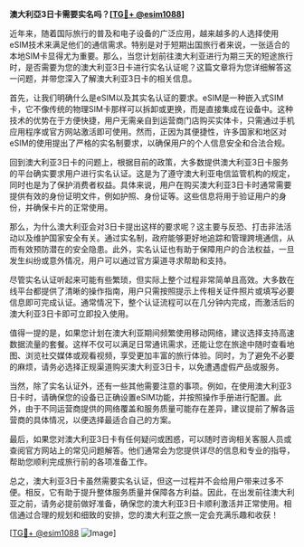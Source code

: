 **澳大利亞3日卡需要实名吗？[[TG💪+ @esim1088](https://t.me/s/esim1088)]**

近年来，随着国际旅行的普及和电子设备的广泛应用，越来越多的人选择使用eSIM技术来满足他们的通信需求。特别是对于短期出国旅行者来说，一张适合的本地SIM卡显得尤为重要。那么，当您计划前往澳大利亚进行为期三天的短途旅行时，是否需要为您的澳大利亚3日卡进行实名认证呢？这篇文章将为您详细解答这一问题，并带您深入了解澳大利亚3日卡的相关信息。

首先，让我们明确什么是eSIM以及其实名认证的要求。eSIM是一种嵌入式SIM卡，它不像传统的物理SIM卡那样可以拆卸或更换，而是直接集成在设备中。这种技术的优势在于方便快捷，用户无需亲自到运营商门店购买实体卡，只需通过手机应用程序或官方网站激活即可使用。然而，正因为其便捷性，许多国家和地区对eSIM的使用提出了严格的实名制要求，以确保用户的个人信息安全和合法合规。

回到澳大利亚3日卡的问题上，根据目前的政策，大多数提供澳大利亚3日卡服务的平台确实要求用户进行实名认证。这是为了遵守澳大利亚电信监管机构的规定，同时也是为了保护消费者权益。具体来说，用户在购买澳大利亚3日卡时通常需要提供有效的身份证明文件，例如护照、身份证等。这些信息将用于验证用户的身份，并确保卡片的正常使用。

那么，为什么澳大利亚会对3日卡提出这样的要求呢？这主要与反恐、打击非法活动以及维护国家安全有关。通过实名制，政府能够更好地追踪和管理跨境通信，从而有效预防潜在的安全隐患。此外，实名认证也有助于保障用户的合法权益，一旦发生纠纷或意外情况，用户可以通过官方渠道寻求帮助和支持。

尽管实名认证听起来可能有些繁琐，但实际上整个过程非常简单且高效。大多数在线平台都提供了清晰的操作指南，用户只需按照提示上传相关证件照片或填写必要信息即可完成认证。通常情况下，整个认证流程可以在几分钟内完成，而激活后的澳大利亚3日卡即可立即投入使用。

值得一提的是，如果您计划在澳大利亚期间频繁使用移动网络，建议选择支持高速数据流量的套餐。这样不仅可以满足日常通讯需求，还能让您在旅途中随时查看地图、浏览社交媒体或观看视频，享受更加丰富的旅行体验。同时，为了避免不必要的麻烦，请务必选择正规渠道购买澳大利亚3日卡，以免遭遇虚假产品或服务。

当然，除了实名认证外，还有一些其他需要注意的事项。例如，在使用澳大利亚3日卡时，请确保您的设备已正确设置eSIM功能，并按照操作手册进行配置。此外，由于不同运营商提供的网络覆盖和服务质量可能存在差异，建议提前了解各运营商的具体情况，以便选择最适合自己的方案。

最后，如果您对澳大利亚3日卡有任何疑问或困惑，可以随时咨询相关客服人员或查阅官方网站上的常见问题解答。他们通常会为您提供详尽的信息和专业的指导，帮助您顺利完成旅行前的各项准备工作。

总之，澳大利亚3日卡虽然需要实名认证，但这一过程并不会给用户带来过多不便。相反，它有助于提升整体服务质量并保障各方利益。因此，在出发前往澳大利亚之前，请务必提前做好准备，确保您的澳大利亚3日卡顺利激活并正常使用。相信通过合理的规划和细致的安排，您的澳大利亚之旅一定会充满乐趣和收获！

[[TG💪+ @esim1088](https://t.me/s/esim1088) ![Image](https://i.postimg.cc/4NQfJmqS/Snipaste-2025-05-13-00-14-12.png)]